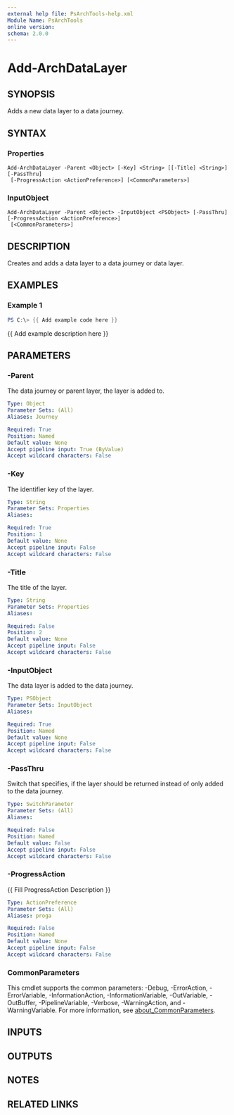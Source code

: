 ```yaml
---
external help file: PsArchTools-help.xml
Module Name: PsArchTools
online version:
schema: 2.0.0
---
```


# Add-ArchDataLayer

## SYNOPSIS
Adds a new data layer to a data journey.

## SYNTAX

### Properties
```
Add-ArchDataLayer -Parent <Object> [-Key] <String> [[-Title] <String>] [-PassThru]
 [-ProgressAction <ActionPreference>] [<CommonParameters>]
```

### InputObject
```
Add-ArchDataLayer -Parent <Object> -InputObject <PSObject> [-PassThru] [-ProgressAction <ActionPreference>]
 [<CommonParameters>]
```

## DESCRIPTION
Creates and adds a data layer to a data journey or data layer.

## EXAMPLES

### Example 1
```powershell
PS C:\> {{ Add example code here }}
```

{{ Add example description here }}

## PARAMETERS

### -Parent
The data journey or parent layer, the layer is added to.

```yaml
Type: Object
Parameter Sets: (All)
Aliases: Journey

Required: True
Position: Named
Default value: None
Accept pipeline input: True (ByValue)
Accept wildcard characters: False
```

### -Key
The identifier key of the layer.

```yaml
Type: String
Parameter Sets: Properties
Aliases:

Required: True
Position: 1
Default value: None
Accept pipeline input: False
Accept wildcard characters: False
```

### -Title
The title of the layer.

```yaml
Type: String
Parameter Sets: Properties
Aliases:

Required: False
Position: 2
Default value: None
Accept pipeline input: False
Accept wildcard characters: False
```

### -InputObject
The data layer is added to the data journey.

```yaml
Type: PSObject
Parameter Sets: InputObject
Aliases:

Required: True
Position: Named
Default value: None
Accept pipeline input: False
Accept wildcard characters: False
```

### -PassThru
Switch that specifies, if the layer should be returned instead of only added to the data journey.

```yaml
Type: SwitchParameter
Parameter Sets: (All)
Aliases:

Required: False
Position: Named
Default value: False
Accept pipeline input: False
Accept wildcard characters: False
```

### -ProgressAction
{{ Fill ProgressAction Description }}

```yaml
Type: ActionPreference
Parameter Sets: (All)
Aliases: proga

Required: False
Position: Named
Default value: None
Accept pipeline input: False
Accept wildcard characters: False
```

### CommonParameters
This cmdlet supports the common parameters: -Debug, -ErrorAction, -ErrorVariable, -InformationAction, -InformationVariable, -OutVariable, -OutBuffer, -PipelineVariable, -Verbose, -WarningAction, and -WarningVariable. For more information, see [about_CommonParameters](http://go.microsoft.com/fwlink/?LinkID=113216).

## INPUTS

## OUTPUTS

## NOTES

## RELATED LINKS

